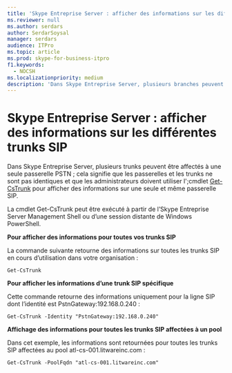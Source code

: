```yaml
---
title: 'Skype Entreprise Server : afficher des informations sur les différentes trunks SIP'
ms.reviewer: null
ms.author: serdars
author: SerdarSoysal
manager: serdars
audience: ITPro
ms.topic: article
ms.prod: skype-for-business-itpro
f1.keywords:
  - NOCSH
ms.localizationpriority: medium
description: 'Dans Skype Entreprise Server, plusieurs branches peuvent être affectées à une seule passerelle PSTN. Les passerelles et les trunks ne sont pas identiques, et les administrateurs doivent utiliser la cmdlet Get-CsTrunk pour afficher des informations sur une trunk SIP individuelle.'
---
```


# <a name="skype-for-business-server---view-information-about-individual-sip-trunks"></a>Skype Entreprise Server : afficher des informations sur les différentes trunks SIP

Dans Skype Entreprise Server, plusieurs trunks peuvent être affectés à une seule passerelle PSTN ; cela signifie que les passerelles et les trunks ne sont pas identiques et que les administrateurs doivent utiliser l';cmdlet [Get-CsTrunk](/powershell/module/skype/Get-CsTrunk) pour afficher des informations sur une seule et même passerelle SIP.

La cmdlet Get-CsTrunk peut être exécuté à partir de l’Skype Entreprise Server Management Shell ou d’une session distante de Windows PowerShell.

**Pour afficher des informations pour toutes vos trunks SIP**

La commande suivante retourne des informations sur toutes les trunks SIP en cours d’utilisation dans votre organisation :

`Get-CsTrunk`

**Pour afficher les informations d’une trunk SIP spécifique**

Cette commande retourne des informations uniquement pour la ligne SIP dont l’identité est PstnGateway:192.168.0.240 :

`Get-CsTrunk -Identity "PstnGateway:192.168.0.240"`

**Affichage des informations pour toutes les trunks SIP affectées à un pool**

Dans cet exemple, les informations sont retournées pour toutes les trunks SIP affectées au pool atl-cs-001.litwareinc.com :

`Get-CsTrunk -PoolFqdn "atl-cs-001.litwareinc.com"`
